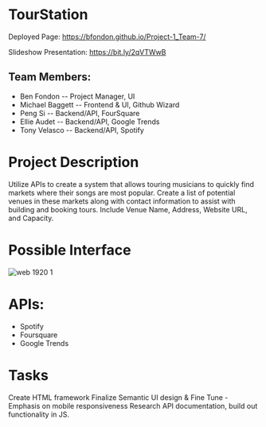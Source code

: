# TourStation 

Deployed Page: https://bfondon.github.io/Project-1_Team-7/

Slideshow Presentation: https://bit.ly/2qVTWwB

## Team Members:
* Ben Fondon -- Project Manager, UI
* Michael Baggett -- Frontend & UI, Github Wizard
* Peng Si -- Backend/API, FourSquare
* Ellie Audet -- Backend/API, Google Trends
* Tony Velasco -- Backend/API, Spotify

# Project Description
Utilize APIs to create a system that allows touring musicians to quickly find markets where their songs are most popular.
Create a list of potential venues in these markets along with contact information to assist with building and booking tours. Include Venue 
Name, Address, Website URL, and Capacity.

# Possible Interface
![web 1920 1](https://user-images.githubusercontent.com/44389263/48157464-4aef4780-e295-11e8-82ff-c5428912b59e.png)

# APIs:
* Spotify
* Foursquare
* Google Trends

# Tasks
Create HTML framework
Finalize Semantic UI design & Fine Tune - Emphasis on mobile responsiveness
Research API documentation, build out functionality in JS.
